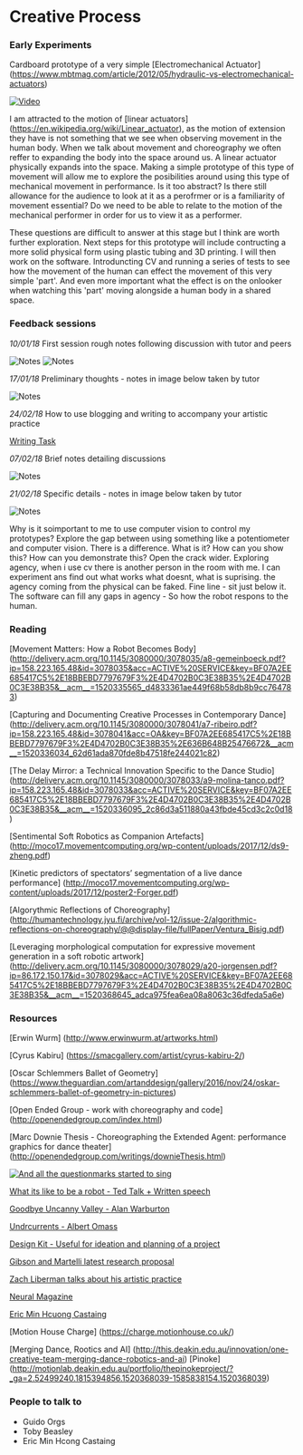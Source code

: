 # Creative Process

### Early Experiments

Cardboard prototype of a very simple [Electromechanical Actuator] (https://www.mbtmag.com/article/2012/05/hydraulic-vs-electromechanical-actuators)

[![Video](http://img.youtube.com/vi/E1WnEYtShpk/0.jpg)](http://www.youtube.com/watch?v=E1WnEYtShpk)


I am attracted to the motion of [linear actuators] (https://en.wikipedia.org/wiki/Linear_actuator), as the motion of extension they have is not something that we see when observing movement in the human body. When we talk about movement and choreography we often reffer to expanding the body into the space around us. A linear actuator physically expands into the space. Making a simple prototype of this type of movement will allow me to explore the posibilities around using this type of mechanical  movement in performance. Is it too abstract? Is there still allowance for the audience to look at it as a perofrmer or is a familiarity of movement essential? Do we need to be able to relate to the motion of the mechanical performer in order for us to view it as a performer. 

These questions are difficult to answer at this stage but I think are worth further exploration. Next steps for this prototype will include contructing a more solid physical form using plastic tubing and 3D printing. I will then work on the software. Introduncting CV and running a series of tests to see how the movement of the human can effect the movement of this very simple 'part'. And even more important what the effect is on the onlooker when watching this 'part' moving alongside a human body in a shared space.

### Feedback sessions

_10/01/18_
First session rough notes following discussion with tutor and peers

![Notes](img/100118Notes.jpg)
![Notes](img/100118Notes1.jpg)

_17/01/18_
Preliminary thoughts - notes in image below taken by tutor

![Notes](img/170118Notes.jpg)

_24/02/18_
How to use blogging and writing to accompany your artistic practice

[Writing Task](writingTask.md)

_07/02/18_
Brief notes detailing discussions

![Notes](img/070218Notes.jpg)

_21/02/18_
Specific details - notes in image below taken by tutor

![Notes](img/210218Notes.jpg)

Why is it soimportant to me to use computer vision to control my prototypes? Explore the gap between using something like a potentiometer and computer vision. There is a difference. What is it? How can you show this? How can you demonstrate this? Open the crack wider. Exploring agency, when i use cv there is another person in the room with me. I can experiment ans find out what works what doesnt, what is suprising. the agency coming from the physical can be faked. Fine line - sit just below it. The software can fill any gaps in agency - So how the robot respons to the human. 

### Reading 

[Movement Matters: How a Robot Becomes Body] (http://delivery.acm.org/10.1145/3080000/3078035/a8-gemeinboeck.pdf?ip=158.223.165.48&id=3078035&acc=ACTIVE%20SERVICE&key=BF07A2EE685417C5%2E18BBEBD7797679F3%2E4D4702B0C3E38B35%2E4D4702B0C3E38B35&__acm__=1520335565_d4833361ae449f68b58db8b9cc764783)

[Capturing and Documenting Creative Processes in
 Contemporary Dance] (http://delivery.acm.org/10.1145/3080000/3078041/a7-ribeiro.pdf?ip=158.223.165.48&id=3078041&acc=OA&key=BF07A2EE685417C5%2E18BBEBD7797679F3%2E4D4702B0C3E38B35%2E636B648B25476672&__acm__=1520336034_62d61ada870fde8b47518fe244021c82)

[The Delay Mirror: a Technical Innovation Specific to the Dance Studio] (http://delivery.acm.org/10.1145/3080000/3078033/a9-molina-tanco.pdf?ip=158.223.165.48&id=3078033&acc=ACTIVE%20SERVICE&key=BF07A2EE685417C5%2E18BBEBD7797679F3%2E4D4702B0C3E38B35%2E4D4702B0C3E38B35&__acm__=1520336095_2c86d3a511880a43fbde45cd3c2c0d18)

[Sentimental Soft Robotics as Companion Artefacts] (http://moco17.movementcomputing.org/wp-content/uploads/2017/12/ds9-zheng.pdf)

[Kinetic predictors of spectators’ segmentation of a live dance
 performance] (http://moco17.movementcomputing.org/wp-content/uploads/2017/12/poster2-Forger.pdf)

[Algorythmic Reflections of Choreography] (http://humantechnology.jyu.fi/archive/vol-12/issue-2/algorithmic-reflections-on-choreography/@@display-file/fullPaper/Ventura_Bisig.pdf)

[Leveraging morphological computation for expressive movement
 generation in a soft robotic artwork] (http://delivery.acm.org/10.1145/3080000/3078029/a20-jorgensen.pdf?ip=86.172.150.17&id=3078029&acc=ACTIVE%20SERVICE&key=BF07A2EE685417C5%2E18BBEBD7797679F3%2E4D4702B0C3E38B35%2E4D4702B0C3E38B35&__acm__=1520368645_adca975fea6ea08a8063c36dfeda5a6e)


### Resources

[Erwin Wurm] (http://www.erwinwurm.at/artworks.html)

[Cyrus Kabiru] (https://smacgallery.com/artist/cyrus-kabiru-2/) 

[Oscar Schlemmers Ballet of Geometry] (https://www.theguardian.com/artanddesign/gallery/2016/nov/24/oskar-schlemmers-ballet-of-geometry-in-pictures) 

[Open Ended Group - work with choreography and code] (http://openendedgroup.com/index.html)

[Marc Downie Thesis - Choreographing the Extended Agent: performance graphics for dance theater] (http://openendedgroup.com/writings/downieThesis.html)

[![And all the questionmarks started to sing](http://img.youtube.com/vi/FYR2HY553y8/0.jpg)](http://www.youtube.com/watch?v=FYR2HY553y8)

[What its like to be a robot - Ted Talk + Written speech](https://www.ted.com/talks/leila_takayama_what_s_it_like_to_be_a_robot/transcript?ref=hvper.com)

[Goodbye Uncanny Valley - Alan Warburton](https://vimeo.com/237568588)

[Undrcurrents - Albert Omass](https://omoss.io/work/undercurrents)

[Design Kit - Useful for ideation and planning of a project](http://www.designkit.org/methods/60)

[Gibson and Martelli latest research proposal](http://gtr.rcuk.ac.uk/projects?ref=AH%2FR009368%2F1)

[Zach Liberman talks about his artistic practice](https://vimeo.com/232656895)

[Neural Magazine](http://neural.it/)

[Eric Min Hcuong Castaing](http://shonen.info/) 

[Motion House Charge] (https://charge.motionhouse.co.uk/)

[Merging Dance, Rootics and AI] (http://this.deakin.edu.au/innovation/one-creative-team-merging-dance-robotics-and-ai) 
[Pinoke] (http://motionlab.deakin.edu.au/portfolio/thepinokeproject/?_ga=2.52499240.1815394856.1520368039-1585838154.1520368039)


### People to talk to 

* Guido Orgs
* Toby Beasley
* Eric Min Hcong Castaing









